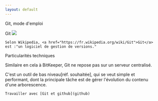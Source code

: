 ```yaml
---
layout: default
---
```

<html>
   Git, mode d'emploi

Git
   <img src="https://upload.wikimedia.org/wikipedia/commons/thumb/e/e0/Git-logo.svg/200px-Git-logo.svg.png">

    Selon Wikipedia, <a href="https://fr.wikipedia.org/wiki/Git">Git</a> est :"un logiciel de gestion de versions."

   Particularités techniques
 
   Similaire en cela à BitKeeper, Git ne repose pas sur un serveur centralisé. 
 
   C'est un outil de bas niveau[réf. souhaitée], qui se veut simple et performant, dont la principale tâche est de gérer l'évolution du contenu d'une arborescence.
  </html>
 
    Travailler avec [Git et github](github)  
